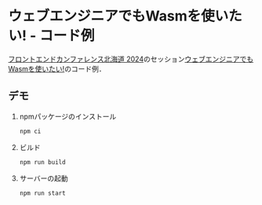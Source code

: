 # ウェブエンジニアでもWasmを使いたい! - コード例

[フロントエンドカンファレンス北海道 2024](https://www.frontend-conf.jp/)のセッション[ウェブエンジニアでもWasmを使いたい!](https://fortee.jp/frontend-conf-hokkaido-2024/proposal/7e197630-4764-4b7a-9a0b-a754caa5954f)のコード例．

## デモ

1. npmパッケージのインストール
   ```sh
   npm ci
   ```
2. ビルド
   ```sh
   npm run build
   ```
3. サーバーの起動
   ```sh
   npm run start
   ```
